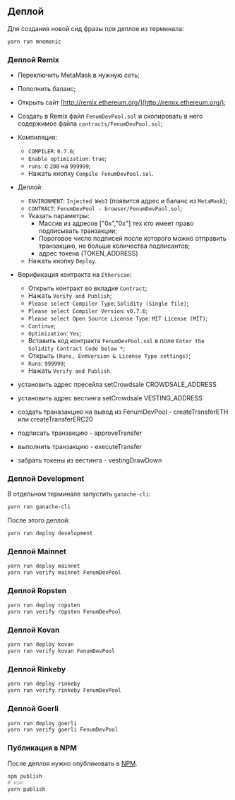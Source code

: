 
## Деплой
Для создания новой сид фразы при деплое из терминала:
```bash
yarn run mnemonic
```


### Деплой Remix
  - Переключить MetaMask в нужную сеть;
  - Пополнить баланс;
  - Открыть сайт [http://remix.ethereum.org/](http://remix.ethereum.org/);
  - Создать в Remix файл `FenumDevPool.sol` и скопировать в него содержимое файла `contracts/FenumDevPool.sol`;
  - Компиляция:
    - `COMPILER`: `0.7.6`;
    - `Enable optimization`: `true`;
    - `runs`: с `200` на `999999`;
    - Нажать кнопку `Compile FenumDevPool.sol`.
  - Деплой:
    - `ENVIRONMENT`: `Injected Web3` (появится адрес и баланс из `MetaMask`);
    - `CONTRACT`: `FenumDevPool - browser/FenumDevPool.sol`;
    - Указать параметры:
      - Массив из адресов ["0x","0x"] тех кто имеет право подписывать транзакции;
      - Пороговое число подписей после которого можно отправить транзакцию, не больше количества подписантов;
      - адрес токена (TOKEN_ADDRESS)
    - Нажать кнопку `Deploy`.
  - Верификация контракта на `Etherscan`:
    - Открыть контракт во вкладке `Contract`;
    - Нажать `Verify and Publish`;
    - `Please select Compiler Type`: `Solidity (Single file)`;
    - `Please select Compiler Version`: `v0.7.6`;
    - `Please select Open Source License Type`: `MIT License (MIT)`;
    - `Continue`;
    - `Optimization`: `Yes`;
    - Вставить код контракта `FenumDevPool.sol` в поле `Enter the Solidity Contract Code below *`;
    - Открыть `(Runs, EvmVersion & License Type settings)`;
    - `Runs`: `999999`;
    - Нажать `Verify and Publish`.
  - установить адрес пресейла setCrowdsale CROWDSALE_ADDRESS
  - установить адрес вестинга setCrowdsale VESTING_ADDRESS

  - создать траназакцию на вывод из FenumDevPool - createTransferETH или createTransferERC20
  - подписать транзакцию - approveTransfer
  - выполнить транзакцию - executeTransfer
  - забрать токены из вестинга - vestingDrawDown



### Деплой Development
В отдельном терминале запустить `ganache-cli`:
```bash
yarn run ganache-cli
```

После этого деплой:
```bash
yarn run deploy development
```


### Деплой Mainnet
```bash
yarn run deploy mainnet
yarn run verify mainnet FenumDevPool
```


### Деплой Ropsten
```bash
yarn run deploy ropsten
yarn run verify ropsten FenumDevPool
```


### Деплой Kovan
```bash
yarn run deploy kovan
yarn run verify kovan FenumDevPool
```


### Деплой Rinkeby
```bash
yarn run deploy rinkeby
yarn run verify rinkeby FenumDevPool
```


### Деплой Goerli
```bash
yarn run deploy goerli
yarn run verify goerli FenumDevPool
```


### Публикация в NPM
После деплоя нужно опубликовать в [NPM](https://www.npmjs.com/).
```bash
npm publish
# или
yarn publish
```
